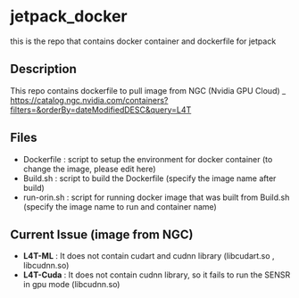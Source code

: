 # jetpack_docker
this is the repo that contains docker container and dockerfile for jetpack

## Description 
This repo contains dockerfile to pull image from NGC (Nvidia GPU Cloud) _ https://catalog.ngc.nvidia.com/containers?filters=&orderBy=dateModifiedDESC&query=L4T

## Files
- Dockerfile : script to setup the environment for docker container (to change the image, please edit here)
- Build.sh : script to build the Dockerfile (specify the image name after build)
- run-orin.sh : script for running docker image that was built from Build.sh (specify the image name to run and container name)

## Current Issue (image from NGC)
- **L4T-ML** : It does not contain cudart and cudnn library (libcudart.so , libcudnn.so)
- **L4T-Cuda** : It does not contain cudnn library, so it fails to run the SENSR in gpu mode (libcudnn.so)
